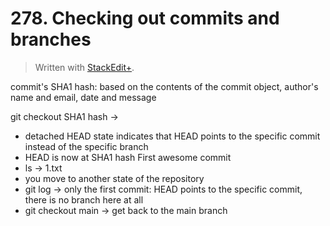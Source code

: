 # 278. Checking out commits and branches


> Written with [StackEdit+](https://stackedit.net/).


commit's SHA1 hash: based on the contents of the commit object, author's name and email, date and message

git checkout SHA1 hash →  
- detached HEAD state indicates that HEAD points to the specific commit instead of the specific branch
- HEAD is now at SHA1 hash First awesome commit
- ls → 1.txt
- you move to another state of the repository
- git log → only the first commit: HEAD points to the specific commit, there is no branch here at all
- git checkout main → get back to the main branch
<!--stackedit_data:
eyJoaXN0b3J5IjpbLTMzMjA3MzU3MywtMjA2OTg0MTQ4M119
-->